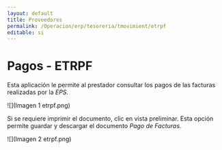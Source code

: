 ```yaml
---
layout: default
title: Proveedores
permalink: /Operacion/erp/tesoreria/tmovimient/etrpf
editable: si
---
```


# Pagos - ETRPF

Esta aplicación le permite al prestador consultar los pagos de las facturas realizadas por la *EPS.*

![](Imagen 1 etrpf.png)

Si se requiere imprimir el documento, clic en vista preliminar. Esta opción permite guardar y descargar el documento *Pago de Facturas.* 

![](Imagen 2 etrpf.png)
